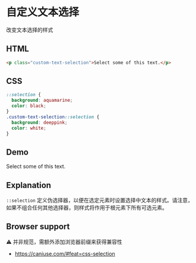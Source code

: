 # 自定义文本选择

改变文本选择的样式

## HTML

```html
<p class="custom-text-selection">Select some of this text.</p>
```

## CSS

```css
::selection {
  background: aquamarine;
  color: black;
}
.custom-text-selection::selection {
  background: deeppink;
  color: white;
}
```

## Demo

<div class="snippet-demo">
  <p class="snippet-demo__custom-text-selection">Select some of this text.</p>
</div>

<style>
.snippet-demo__custom-text-selection::selection {
  background: deeppink;
  color: white;
}
.snippet-demo__custom-text-selection::-moz-selection {
  background: deeppink;
  color: white;
}
</style>

## Explanation

`::selection` 定义伪选择器，以便在选定元素时设置选择中文本的样式。请注意，如果不组合任何其他选择器，则样式将作用于根元素下所有可选元素。

## Browser support

<span class="snippet__support-note">⚠️ 并非规范，需额外添加浏览器前缀来获得兼容性</span>

* https://caniuse.com/#feat=css-selection

<!-- tags: visual -->
